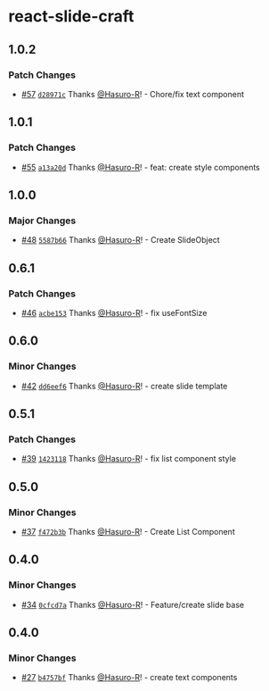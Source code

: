 # react-slide-craft

## 1.0.2

### Patch Changes

- [#57](https://github.com/Hasuro-R/react-slide-craft/pull/57) [`d28971c`](https://github.com/Hasuro-R/react-slide-craft/commit/d28971c168784f5c26f5acf2661047479389a94d) Thanks [@Hasuro-R](https://github.com/Hasuro-R)! - Chore/fix text component

## 1.0.1

### Patch Changes

- [#55](https://github.com/Hasuro-R/react-slide-craft/pull/55) [`a13a20d`](https://github.com/Hasuro-R/react-slide-craft/commit/a13a20ddef969cd371a93ff637a5cddb0e6cb8c7) Thanks [@Hasuro-R](https://github.com/Hasuro-R)! - feat: create style components

## 1.0.0

### Major Changes

- [#48](https://github.com/Hasuro-R/react-slide-craft/pull/48) [`5587b66`](https://github.com/Hasuro-R/react-slide-craft/commit/5587b66099166db457a8ca3dfe6dbd1780755f1b) Thanks [@Hasuro-R](https://github.com/Hasuro-R)! - Create SlideObject

## 0.6.1

### Patch Changes

- [#46](https://github.com/Hasuro-R/react-slide-craft/pull/46) [`acbe153`](https://github.com/Hasuro-R/react-slide-craft/commit/acbe153c5d938104044c46738406e4f61d98905e) Thanks [@Hasuro-R](https://github.com/Hasuro-R)! - fix useFontSize

## 0.6.0

### Minor Changes

- [#42](https://github.com/Hasuro-R/react-slide-craft/pull/42) [`dd6eef6`](https://github.com/Hasuro-R/react-slide-craft/commit/dd6eef62e37a8a2f340e4f4c8c6569b45c79913c) Thanks [@Hasuro-R](https://github.com/Hasuro-R)! - create slide template

## 0.5.1

### Patch Changes

- [#39](https://github.com/Hasuro-R/react-slide-craft/pull/39) [`1423118`](https://github.com/Hasuro-R/react-slide-craft/commit/1423118cc771ec7ee4bdf896e77052f00de9f2b2) Thanks [@Hasuro-R](https://github.com/Hasuro-R)! - fix list component style

## 0.5.0

### Minor Changes

- [#37](https://github.com/Hasuro-R/react-slide-craft/pull/37) [`f472b3b`](https://github.com/Hasuro-R/react-slide-craft/commit/f472b3b6394529a6677f731663455a46f7ffd070) Thanks [@Hasuro-R](https://github.com/Hasuro-R)! - Create List Component

## 0.4.0

### Minor Changes

- [#34](https://github.com/Hasuro-R/react-slide-craft/pull/34) [`0cfcd7a`](https://github.com/Hasuro-R/react-slide-craft/commit/0cfcd7a322c3f41803469a9b19e0379449b07eed) Thanks [@Hasuro-R](https://github.com/Hasuro-R)! - Feature/create slide base

## 0.4.0

### Minor Changes

- [#27](https://github.com/Hasuro-R/react-slide-craft/pull/27) [`b4757bf`](https://github.com/Hasuro-R/react-slide-craft/commit/b4757bf624b6e126ae5c9e515655e1562b9918a6) Thanks [@Hasuro-R](https://github.com/Hasuro-R)! - create text components
